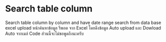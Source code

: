 # Search table column 
Search table column by column and have date range search from data base excel upload
หน้าค้นหาข้อมูล รีพอต จาก Excel โดยดึงข้อมูล Auto upload และ Dowload Auto จากเมล์ Code ส่วนนี้จะไม่ขอพูดถึงนะครับ

